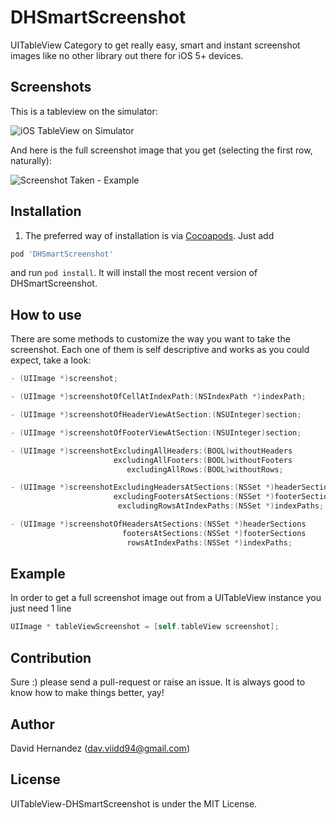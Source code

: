 DHSmartScreenshot
=================

UITableView Category to get really easy, smart and instant screenshot images like no other library out there for iOS 5+ devices.


Screenshots
-----------
This is a tableview on the simulator:

![iOS TableView on Simulator](http://i.imgur.com/oIZJ5bT.png)

And here is the full screenshot image that you get (selecting the first row, naturally):

![Screenshot Taken - Example](http://i.imgur.com/w6UkZCD.png)


Installation
------------
1. The preferred way of installation is via [Cocoapods](http://cocoapods.org). Just add 

```ruby
pod 'DHSmartScreenshot'
```

and run `pod install`. It will install the most recent version of DHSmartScreenshot.


How to use
----------
There are some methods to customize the way you want to take the screenshot.
Each one of them is self descriptive and works as you could expect, take a look:

```objective-c
- (UIImage *)screenshot;
```

```objective-c
- (UIImage *)screenshotOfCellAtIndexPath:(NSIndexPath *)indexPath;
```

```objective-c
- (UIImage *)screenshotOfHeaderViewAtSection:(NSUInteger)section;
```

```objective-c
- (UIImage *)screenshotOfFooterViewAtSection:(NSUInteger)section;
```

```objective-c
- (UIImage *)screenshotExcludingAllHeaders:(BOOL)withoutHeaders
					   excludingAllFooters:(BOOL)withoutFooters
						  excludingAllRows:(BOOL)withoutRows;
```

```objective-c
- (UIImage *)screenshotExcludingHeadersAtSections:(NSSet *)headerSections
					   excludingFootersAtSections:(NSSet *)footerSections
						excludingRowsAtIndexPaths:(NSSet *)indexPaths;
```

```objective-c
- (UIImage *)screenshotOfHeadersAtSections:(NSSet *)headerSections
						 footersAtSections:(NSSet *)footerSections
						  rowsAtIndexPaths:(NSSet *)indexPaths;
```

Example
-------

In order to get a full screenshot image out from a UITableView instance you just need 1 line

```objective-c
UIImage * tableViewScreenshot = [self.tableView screenshot];
```


Contribution
------------

Sure :) please send a pull-request or raise an issue. It is always good to know how to make things better, yay!


Author
------

David Hernandez ([dav.viidd94@gmail.com](mailto:dav.viidd94@gmail.com))


License
-------

UITableView-DHSmartScreenshot is under the MIT License.